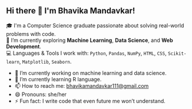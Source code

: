 ## Hi there 👋  I'm Bhavika Mandavkar!

🎓 I'm a Computer Science graduate passionate about solving real-world problems with code.  
🧠 I’m currently exploring **Machine Learning**, **Data Science**, and **Web Development**.  
💻 Languages & Tools I work with: `Python`, `Pandas`, `NumPy`, `HTML`, `CSS`, `Scikit-learn`, `Matplotlib`, `Seaborn`.


- 🔭 I’m currently working on machine learning and data science.
- 🌱 I’m currently learning R language.
- 📫 How to reach me: bhavikamandavkar111@gmail.com
- 😄 Pronouns: she/her
- ⚡ Fun fact: I write code that even future me won’t understand.
  
